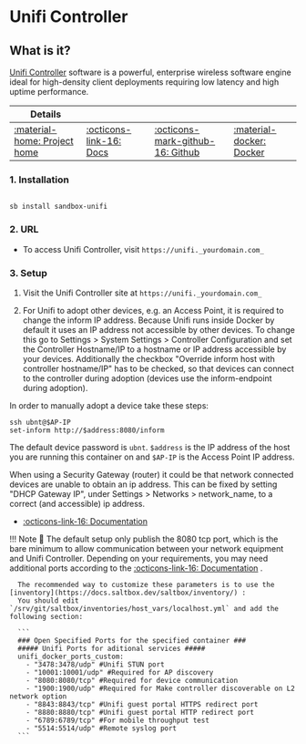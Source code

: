 # Unifi Controller

## What is it?

[Unifi Controller](https://www.ui.com/download/unifi/) software is a powerful, enterprise wireless software engine ideal for high-density client deployments requiring low latency and high uptime performance.


| Details     |             |             |             |
|-------------|-------------|-------------|-------------|
| [:material-home: Project home ](https://www.ui.com/download/unifi/) | [:octicons-link-16: Docs](https://github.com/linuxserver/docker-unifi-controller/blob/master/README.md) | [:octicons-mark-github-16: Github](https://github.com/linuxserver/docker-unifi-controller) | [:material-docker: Docker ](https://hub.docker.com/r/linuxserver/unifi-controller)|

### 1. Installation

``` shell

sb install sandbox-unifi

```

### 2. URL

- To access Unifi Controller, visit `https://unifi._yourdomain.com_`

### 3. Setup

  1. Visit the Unifi Controller site at `https://unifi._yourdomain.com_`

  2. For Unifi to adopt other devices, e.g. an Access Point, it is required to change the inform IP address. Because Unifi runs inside Docker by default it uses an IP address not accessible by other devices. To change this go to Settings > System Settings > Controller Configuration and set the Controller Hostname/IP to a hostname or IP address accessible by your devices. Additionally the checkbox "Override inform host with controller hostname/IP" has to be checked, so that devices can connect to the controller during adoption (devices use the inform-endpoint during adoption).

  In order to manually adopt a device take these steps:

  ```
  ssh ubnt@$AP-IP
  set-inform http://$address:8080/inform
  ```

  The default device password is `ubnt`. `$address` is the IP address of the host you are running this container on and `$AP-IP` is the Access Point IP address.

  When using a Security Gateway (router) it could be that network connected devices are unable to obtain an ip address. This can be fixed by setting "DHCP Gateway IP", under Settings > Networks > network_name, to a correct (and accessible) ip address.


- [:octicons-link-16: Documentation](https://github.com/linuxserver/docker-unifi-controller/blob/master/README.md)

!!! Note
      📢 The default setup only publish the 8080 tcp port, which is the bare minimum to allow communication between your network equipment and Unifi Controller.
      Depending on your requirements, you may need additional ports according to the [:octicons-link-16: Documentation](https://github.com/linuxserver/docker-unifi-controller#parameters) .

      The recommended way to customize these parameters is to use the [inventory](https://docs.saltbox.dev/saltbox/inventory/) :
      You should edit `/srv/git/saltbox/inventories/host_vars/localhost.yml` and add the following section:

      ```
      ### Open Specified Ports for the specified container ###
      ##### Unifi Ports for aditional services #####
      unifi_docker_ports_custom:
        - "3478:3478/udp" #Unifi STUN port
        - "10001:10001/udp" #Required for AP discovery
        - "8080:8080/tcp" #Required for device communication
        - "1900:1900/udp" #Required for Make controller discoverable on L2 network option
        - "8843:8843/tcp" #Unifi guest portal HTTPS redirect port
        - "8880:8880/tcp" #Unifi guest portal HTTP redirect port
        - "6789:6789/tcp" #For mobile throughput test
        - "5514:5514/udp" #Remote syslog port
      ```

